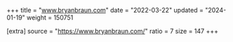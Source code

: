 +++
title = "www.bryanbraun.com"
date = "2022-03-22"
updated = "2024-01-19"
weight = 150751

[extra]
source = "https://www.bryanbraun.com/"
ratio = 7
size = 147
+++
